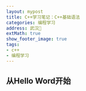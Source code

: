 ```yaml
---
layout: mypost
title: C++学习笔记：C++基础语法
categories: 编程学习
address: 武汉🏯
extMath: true
show_footer_image: true
tags:
- c++
- 编程学习
---
```

## 从Hello Word开始
